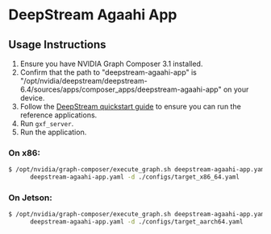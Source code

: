 # DeepStream Agaahi App

## Usage Instructions

1. Ensure you have NVIDIA Graph Composer 3.1 installed.
2. Confirm that the path to "deepstream-agaahi-app" is "/opt/nvidia/deepstream/deepstream-6.4/sources/apps/composer_apps/deepstream-agaahi-app" on your device.
3. Follow the [DeepStream quickstart guide](https://docs.nvidia.com/metropolis/deepstream/dev-guide/text/DS_Quickstart.html) to ensure you can run the reference applications.
4. Run `gxf_server`.
5. Run the application.

### On x86:

```bash
$ /opt/nvidia/graph-composer/execute_graph.sh deepstream-agaahi-app.yaml \
      deepstream-agaahi-app.yaml -d ./configs/target_x86_64.yaml

```

### On Jetson:

```bash
$ /opt/nvidia/graph-composer/execute_graph.sh deepstream-agaahi-app.yaml \
      deepstream-agaahi-app.yaml -d ./configs/target_aarch64.yaml
```
